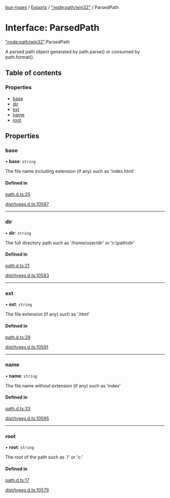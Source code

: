 [bun-types](../README.md) / [Exports](../modules.md) / ["node:path/win32"](../modules/node_path_win32_.md) / ParsedPath

# Interface: ParsedPath

["node:path/win32"](../modules/node_path_win32_.md).ParsedPath

A parsed path object generated by path.parse() or consumed by path.format().

## Table of contents

### Properties

- [base](node_path_win32_.ParsedPath.md#base)
- [dir](node_path_win32_.ParsedPath.md#dir)
- [ext](node_path_win32_.ParsedPath.md#ext)
- [name](node_path_win32_.ParsedPath.md#name)
- [root](node_path_win32_.ParsedPath.md#root)

## Properties

### base

• **base**: `string`

The file name including extension (if any) such as 'index.html'

#### Defined in

[path.d.ts:25](https://github.com/valgaze/bun-types/blob/5e53f27/path.d.ts#L25)

[dist/types.d.ts:10587](https://github.com/valgaze/bun-types/blob/5e53f27/dist/types.d.ts#L10587)

___

### dir

• **dir**: `string`

The full directory path such as '/home/user/dir' or 'c:\path\dir'

#### Defined in

[path.d.ts:21](https://github.com/valgaze/bun-types/blob/5e53f27/path.d.ts#L21)

[dist/types.d.ts:10583](https://github.com/valgaze/bun-types/blob/5e53f27/dist/types.d.ts#L10583)

___

### ext

• **ext**: `string`

The file extension (if any) such as '.html'

#### Defined in

[path.d.ts:29](https://github.com/valgaze/bun-types/blob/5e53f27/path.d.ts#L29)

[dist/types.d.ts:10591](https://github.com/valgaze/bun-types/blob/5e53f27/dist/types.d.ts#L10591)

___

### name

• **name**: `string`

The file name without extension (if any) such as 'index'

#### Defined in

[path.d.ts:33](https://github.com/valgaze/bun-types/blob/5e53f27/path.d.ts#L33)

[dist/types.d.ts:10595](https://github.com/valgaze/bun-types/blob/5e53f27/dist/types.d.ts#L10595)

___

### root

• **root**: `string`

The root of the path such as '/' or 'c:\'

#### Defined in

[path.d.ts:17](https://github.com/valgaze/bun-types/blob/5e53f27/path.d.ts#L17)

[dist/types.d.ts:10579](https://github.com/valgaze/bun-types/blob/5e53f27/dist/types.d.ts#L10579)
